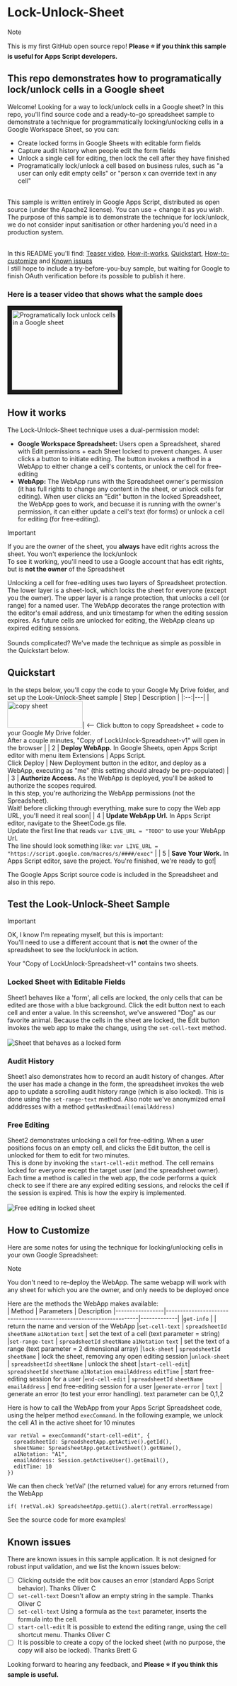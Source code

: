 Lock-Unlock-Sheet
=================

> [!NOTE]
> This is my first GitHub open source repo! **Please :star: if you think this sample is useful for Apps Script developers.**
> <BR>

This repo demonstrates how to programatically lock/unlock cells in a Google sheet
---
Welcome! Looking for a way to lock/unlock cells in a Google sheet? In this repo, you'll find source code and a ready-to-go spreadsheet sample to demonstrate a technique for programmatically locking/unlocking cells in a Google Workspace Sheet, so you can:
- Create locked forms in Google Sheets with editable form fields
- Capture audit history when people edit the form fields
- Unlock a single cell for editing, then lock the cell after they have finished
- Programatically lock/unlock a cell based on business rules, such as "a user can only edit empty cells" or "person x can override text in any cell" 
<BR>
This sample is written entirely in Google Apps Script, distributed as open source (under the Apache2 license). You can use + change it as you wish. The purpose of this sample is to demonstrate the technique for lock/unlock, we do not consider input sanitisation or other hardening you'd need in a production system.
<BR>
<BR>

In this README you'll find: 
[Teaser video](#here-is-a-teaser-video-that-shows-what-the-sample-does), 
[How-it-works](#how-it-works), 
[Quickstart](#quickstart), 
[How-to-customize](#how-to-customize) and 
[Known issues](#known-issues)
<BR>
I still hope to include a try-before-you-buy sample, but waiting for Google to finish OAuth verification before its possible to publish it here. 

### Here is a teaser video that shows what the sample does

<a href="http://www.youtube.com/watch?feature=player_embedded&v=mMHZOjfS9K8
" target="_blank"><img src="http://img.youtube.com/vi/mMHZOjfS9K8/0.jpg" 
alt="Programatically lock unlock cells in a Google sheet" width="240" height="180" border="10" /></a>
<!--
### Here is the try-before-you-buy sample:
<table>
  <tr>
    <td>TODO WAITING FOR OAUTH VERIFICATION</td>
    <td><-- Click this button to open the lock/unlock sample spreadsheet shown in the teaser video above. Your browser will need to be logged into a Google account</td>
  </tr>
</table>
<BR>
-->
How it works
---
The Lock-Unlock-Sheet technique uses a dual-permission model:
* **Google Workspace Spreadsheet:** Users open a Spreadsheet, shared with Edit permissions + each Sheet locked to prevent changes. A user clicks a button to initiate editing. The button invokes a method in a WebApp to either change a cell's contents, or unlock the cell for free-editing 
* **WebApp:** The WebApp runs with the Spreadsheet owner's permission (it has full rights to change any content in the sheet, or unlock cells for editing). When user clicks an "Edit" button in the locked Spreadsheet, the WebApp goes to work, and becuase it is running with the owner's permission, it can either update a cell's text (for forms) or unlock a cell for editing (for free-editing).

> [!IMPORTANT]
> If you are the owner of the sheet, you **always** have edit rights across the sheet. You won't experience the lock/unlock
> <BR> To see it working, you'll need to use a Google account that has edit rights, but is **not the owner** of the Spreadsheet
> 

Unlocking a cell for free-editing uses two layers of Spreadsheet protection. The lower layer is a sheet-lock, which locks the sheet for everyone (except you the owner). The upper layer is a range protection, that unlocks a cell (or range) for a named user. The WebApp decorates the range protection with the editor's email address, and unix timestamp for when the editing session expires. As future cells are unlocked for editing, the WebApp cleans up expired editing sessions. 
<BR>
<BR>
Sounds complicated? We've made the technique as simple as possible in the Quickstart below.

Quickstart
---
In the steps below, you'll copy the code to your Google My Drive folder, and set up the Look-Unlock-Sheet sample
| Step | Description |
|:--:|---|
| [<img src="res/copy-sheet-button.png" alt="copy sheet" width="170" height="60">](https://docs.google.com/spreadsheets/d/1v0-gRB5bTq_9HZ3vGA56-S1ANtbSTOxI3ZQkQdM7oCg/copy)| <-- Click button to copy Spreadsheet + code to your Google My Drive folder.<br>After a couple minutes, "Copy of LockUnlock-Spreadsheet-v1" will open in the browser |
|  2 | **Deploy WebApp.** In Google Sheets, open Apps Script editor with menu item Extensions \| Apps Script.<br>Click Deploy \| New Deployment button in the editor, and deploy as a WebApp, executing as "me" (this setting should already be pre-populated) |
|  3 | **Authorize Access.** As the WebApp is deployed, you'll be asked to authorize the scopes required.<br>In this step, you're authorizing the WebApp permissions (not the Spreadsheet).<br>Wait! before clicking through everything, make sure to copy the Web app URL, you'll need it real soon|
|  4 | **Update WebApp Url.** In Apps Script editor, navigate to the SheetCode.gs file.<br>Update the first line that reads `var LIVE_URL = "TODO"` to use your WebApp Url.<br>The line should look something like: `var LIVE_URL = "https://script.google.com/macros/s/####/exec"` |
|  5 | **Save Your Work.** In Apps Script editor, save the project. You're finished, we're ready to go!|

The Google Apps Script source code is included in the Spreadsheet and also in this repo.

Test the Look-Unlock-Sheet Sample
---------------------------------
> [!IMPORTANT]
> OK, I know I'm repeating myself, but this is important:
> <BR>
> You'll need to use a different account that is **not** the owner of the spreadsheet to see the lock/unlock in action.
> <BR>

Your "Copy of LockUnlock-Spreadsheet-v1" contains two sheets.
<BR>

### Locked Sheet with Editable Fields
Sheet1 behaves like a 'form', all cells are locked, the only cells that can be edited are those with a blue background. Click the edit button next to each cell and enter a value. In this screenshot, we've answered  "Dog" as our favorite animal. Because the cells in the sheet are locked, the Edit button invokes the web app to make the change, using the `set-cell-text` method.
<BR>
<BR>
![Sheet that behaves as a locked form](res/test-01-form.png)

### Audit History
Sheet1 also demonstrates how to record an audit history of changes. After the user has made a change in the form, the spreadsheet invokes the web app to update a scrolling audit history range (which is also locked). This is done using the `set-range-text` method. Also note we've anonymized email adddresses with a method `getMaskedEmail(emailAddress)`

### Free Editing
Sheet2 demonstrates unlocking a cell for free-editing. When a user positions focus on an empty cell, and clicks the Edit button, the cell is unlocked for them to edit for two minutes.<BR>
This is done by invoking the `start-cell-edit` method. The cell remains locked for everyone except the target user (and the spreadsheet owner). Each time a method is called in the web app, the code performs a quick check to see if there are any expired editing sessions, and relocks the cell if the session is expired. This is how the expiry is implemented.
<BR>
<BR>
![Free editing in locked sheet](res/test-02-freeedit.png)

How to Customize
----------------
Here are some notes for using the technique for locking/unlocking cells in your own Google Spreadsheet:
> [!NOTE]
> You don't need to re-deploy the WebApp. The same webapp will work with any sheet for which you are the owner, and only needs to be deployed once
> 

Here are the methods the WebApp makes available:<BR>
| Method          | Parameters                                                         | Description
|-----------------|--------------------------------------------------------------------|-------------|
|`get-info`       |                                                                    | return the name and version of the WebApp 
|`set-cell-text`  | `spreadsheetId` `sheetName` `a1Notation` `text`                    | set the text of a cell (text parameter = string)
|`set-range-text` | `spreadsheetId` `sheetName` `a1Notation` `text`                    | set the text of a range (text parameter = 2 dimensional array)
|`lock-sheet`     | `spreadsheetId` `sheetName`                                        | lock the sheet, removing any open editing session
|`unlock-sheet`   | `spreadsheetId` `sheetName`                                        | unlock the sheet
|`start-cell-edit`| `spreadsheetId` `sheetName` `a1Notation` `emailAddress` `editTime` | start free-editing session for a user
|`end-cell-edit`  | `spreadsheetId` `sheetName` `emailAddress`                         | end free-editing session for a user
|`generate-error` | `text`                                                             | generate an error (to test your error handling). text parameter can be 0,1,2

Here is how to call the WebApp from your Apps Script Spreadsheet code, using the helper method `execCommand`.
In the following example, we unlock the cell A1 in the active sheet for 10 minutes
```
var retVal = execCommand("start-cell-edit", {
  spreadsheetId: SpreadsheetApp.getActive().getId(),
  sheetName: SpreadsheetApp.getActiveSheet().getName(),
  a1Notation: "A1",
  emailAddress: Session.getActiveUser().getEmail(),
  editTime: 10
})
```
We can then check 'retVal' (the returned value) for any errors returned from the WebApp
```
if( !retVal.ok) SpreadsheetApp.getUi().alert(retVal.errorMessage)
```
See the source code for more examples!

Known issues
------------
There are known issues in this sample application. It is not designed for robust input validation, and we list the known issues below:
- [ ] Clicking outside the edit box causes an error (standard Apps Script behavior). Thanks Oliver C
- [ ] `set-cell-text` Doesn't allow an empty string in the sample. Thanks Oliver C
- [ ] `set-cell-text` Using a formula as the `text` parameter, inserts the formula into the cell. 
- [ ] `start-cell-edit` It is possible to extend the editing range, using the cell shortcut menu. Thanks Oliver C
- [ ] It is possible to create a copy of the locked sheet (with no purpose, the copy will also be locked). Thanks Brett G

Looking forward to hearing any feedback, and **Please :star: if you think this sample is useful.**




